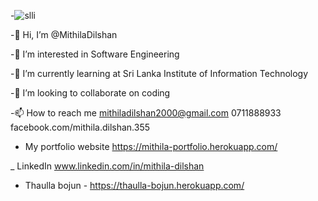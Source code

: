 -![slli](https://user-images.githubusercontent.com/86106809/130083070-d4853e14-3cf9-451f-808f-76f6042b5a81.jpg)

-👋 Hi, I’m @MithilaDilshan

-👀 I’m interested in Software Engineering

-🌱 I’m currently learning at Sri Lanka Institute of Information Technology

-💞️ I’m looking to collaborate on coding

-📫 How to reach me mithiladilshan2000@gmail.com 0711888933 facebook.com/mithila.dilshan.355

-   My portfolio website https://mithila-portfolio.herokuapp.com/

_   LinkedIn www.linkedin.com/in/mithila-dilshan

-   Thaulla bojun - https://thaulla-bojun.herokuapp.com/

